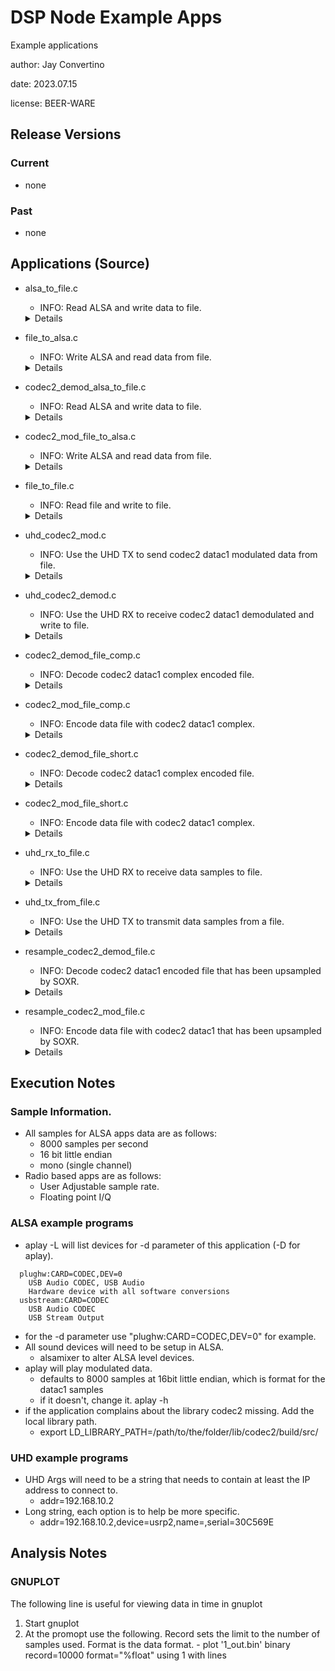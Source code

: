 # DSP Node Example Apps

Example applications

author: Jay Convertino  

date: 2023.07.15

license: BEER-WARE  

## Release Versions
### Current
  - none

### Past
  - none
  
## Applications (Source)
  - alsa_to_file.c
    * INFO: Read ALSA and write data to file.

    <details>

    <summery>REQUIREMENTS</summery>

      * C89_pthread_ring_buffer (https://github.com/sparkletron/C89_pthread_ring_buffer)
      * libasound2-dev

    </details>

  - file_to_alsa.c
    * INFO: Write ALSA and read data from file.

    <details>

    <summery>REQUIREMENTS</summery>

      * C89_pthread_ring_buffer (https://github.com/sparkletron/C89_pthread_ring_buffer)
      * libasound2-dev

    </details>

  - codec2_demod_alsa_to_file.c
    * INFO: Read ALSA and write data to file.

    <details>

    <summery>REQUIREMENTS</summery>

      * C89_pthread_ring_buffer (https://github.com/sparkletron/C89_pthread_ring_buffer)
      * libasound2-dev
      * Codec2 v1.0.5 or greater (https://github.com/drowe67/codec2)

    </details>

  - codec2_mod_file_to_alsa.c
    * INFO: Write ALSA and read data from file.

    <details>

    <summery>REQUIREMENTS</summery>

      * C89_pthread_ring_buffer (https://github.com/sparkletron/C89_pthread_ring_buffer)
      * libasound2-dev
      * Codec2 v1.0.5 or greater (https://github.com/drowe67/codec2)

    </details>

  - file_to_file.c
    * INFO: Read file and write to file.

    <details>

    <summery>REQUIREMENTS</summery>

      * C89_pthread_ring_buffer (https://github.com/sparkletron/C89_pthread_ring_buffer)

    </details>

  - uhd_codec2_mod.c
    * INFO: Use the UHD TX to send codec2 datac1 modulated data from file.

    <details>

    <summery>REQUIREMENTS</summery>

      * C89_pthread_ring_buffer (https://github.com/sparkletron/C89_pthread_ring_buffer)
      * UHD v4.4.0.0 (https://github.com/EttusResearch/uhd)
      * SOXR master
      * Codec2 v1.0.5 or greater (https://github.com/drowe67/codec2)

    </details>

  - uhd_codec2_demod.c
    * INFO: Use the UHD RX to receive codec2 datac1 demodulated and write to file.

    <details>

    <summery>REQUIREMENTS</summery>

      * C89_pthread_ring_buffer (https://github.com/sparkletron/C89_pthread_ring_buffer)
      * UHD v4.4.0.0 (https://github.com/EttusResearch/uhd)
      * SOXR master
      * Codec2 v1.0.5 or greater (https://github.com/drowe67/codec2)

    </details>

  - codec2_demod_file_comp.c

    * INFO: Decode codec2 datac1 complex encoded file.

    <details>

    <summery>REQUIREMENTS</summery>

      * C89_pthread_ring_buffer (https://github.com/sparkletron/C89_pthread_ring_buffer)
      * Codec2 v1.0.5 or greater (https://github.com/drowe67/codec2)

    </details>

  - codec2_mod_file_comp.c
    * INFO: Encode data file with codec2 datac1 complex.

    <details>

    <summery>REQUIREMENTS</summery>

      * C89_pthread_ring_buffer (https://github.com/sparkletron/C89_pthread_ring_buffer)
      * Codec2 v1.0.5 or greater (https://github.com/drowe67/codec2)

    </details>

  - codec2_demod_file_short.c

    * INFO: Decode codec2 datac1 complex encoded file.

    <details>

    <summery>REQUIREMENTS</summery>

      * C89_pthread_ring_buffer (https://github.com/sparkletron/C89_pthread_ring_buffer)
      * Codec2 v1.0.5 or greater (https://github.com/drowe67/codec2)

    </details>

  - codec2_mod_file_short.c
    * INFO: Encode data file with codec2 datac1 complex.

    <details>

    <summery>REQUIREMENTS</summery>

      * C89_pthread_ring_buffer (https://github.com/sparkletron/C89_pthread_ring_buffer)
      * Codec2 v1.0.5 or greater (https://github.com/drowe67/codec2)

    </details>

  - uhd_rx_to_file.c
    * INFO: Use the UHD RX to receive data samples to file.

    <details>

    <summery>REQUIREMENTS</summery>

      * C89_pthread_ring_buffer (https://github.com/sparkletron/C89_pthread_ring_buffer)
      * UHD v4.4.0.0 (https://github.com/EttusResearch/uhd)

    </details>

  - uhd_tx_from_file.c
    * INFO: Use the UHD TX to transmit data samples from a file.

    <details>

    <summery>REQUIREMENTS</summery>

      * C89_pthread_ring_buffer (https://github.com/sparkletron/C89_pthread_ring_buffer)
      * UHD v4.4.0.0 (https://github.com/EttusResearch/uhd)

    </details>

  - resample_codec2_demod_file.c
    * INFO: Decode codec2 datac1 encoded file that has been upsampled by SOXR.

    <details>

    <summery>REQUIREMENTS</summery>

      * C89_pthread_ring_buffer (https://github.com/sparkletron/C89_pthread_ring_buffer)
      * SOXR master
      * Codec2 v1.0.5 or greater (https://github.com/drowe67/codec2)

    </details>

  - resample_codec2_mod_file.c
    * INFO: Encode data file with codec2 datac1 that has been upsampled by SOXR.

    <details>

    <summery>REQUIREMENTS</summery>

      * C89_pthread_ring_buffer (https://github.com/sparkletron/C89_pthread_ring_buffer)
      * SOXR master
      * Codec2 v1.0.5 or greater (https://github.com/drowe67/codec2)

    </details>

## Execution Notes
### Sample Information.
  - All samples for ALSA apps data are as follows:
    * 8000 samples per second
    * 16 bit little endian
    * mono (single channel)
  - Radio based apps are as follows:
    * User Adjustable sample rate.
    * Floating point I/Q
    
### ALSA example programs
  - aplay -L will list devices for -d parameter of this application (-D for aplay).
  
  ``` 
    plughw:CARD=CODEC,DEV=0
      USB Audio CODEC, USB Audio
      Hardware device with all software conversions
    usbstream:CARD=CODEC
      USB Audio CODEC
      USB Stream Output
  ```
      
  - for the -d parameter use "plughw:CARD=CODEC,DEV=0" for example.
  - All sound devices will need to be setup in ALSA. 
    * alsamixer to alter ALSA level devices.
  - aplay will play modulated data.
    * defaults to 8000 samples at 16bit little endian, which is format for the datac1 samples
    * if it doesn't, change it. aplay -h
  - if the application complains about the library codec2 missing. Add the local library path.
    * export LD_LIBRARY_PATH=/path/to/the/folder/lib/codec2/build/src/

### UHD example programs
  - UHD Args will need to be a string that needs to contain at least the IP address to connect to.
    * addr=192.168.10.2
  - Long string, each option is to help be more specific.
    * addr=192.168.10.2,device=usrp2,name=,serial=30C569E

## Analysis Notes
### GNUPLOT
The following line is useful for viewing data in time in gnuplot
  1. Start gnuplot
  2. At the promopt use the following. Record sets the limit to the number of samples used. Format is the data format.
    - plot '1_out.bin' binary record=10000 format="%float" using 1 with lines

